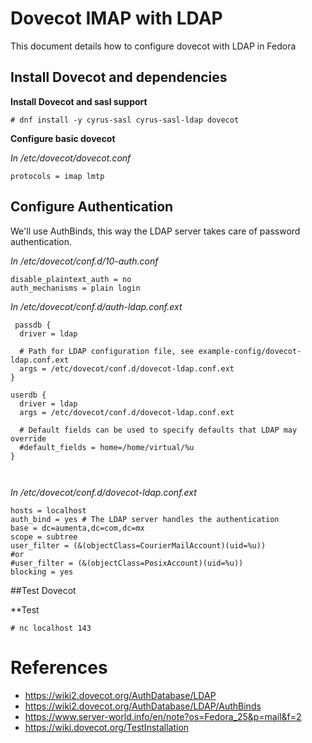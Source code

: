 # Dovecot IMAP with LDAP

This document details how to configure dovecot with LDAP in Fedora

## Install Dovecot and dependencies

**Install Dovecot and sasl support**

```
# dnf install -y cyrus-sasl cyrus-sasl-ldap dovecot
```

**Configure basic dovecot**

*In /etc/dovecot/dovecot.conf* 
```
protocols = imap lmtp
```


## Configure Authentication

We'll use AuthBinds, this way the LDAP server takes care of password authentication.


*In /etc/dovecot/conf.d/10-auth.conf* 
```
disable_plaintext_auth = no
auth_mechanisms = plain login

```

*In /etc/dovecot/conf.d/auth-ldap.conf.ext*
```
 passdb {
  driver = ldap

  # Path for LDAP configuration file, see example-config/dovecot-ldap.conf.ext
  args = /etc/dovecot/conf.d/dovecot-ldap.conf.ext
}

userdb {
  driver = ldap
  args = /etc/dovecot/conf.d/dovecot-ldap.conf.ext

  # Default fields can be used to specify defaults that LDAP may override
  #default_fields = home=/home/virtual/%u
}

 
```

*In /etc/dovecot/conf.d/dovecot-ldap.conf.ext*

```
hosts = localhost
auth_bind = yes # The LDAP server handles the authentication
base = dc=aumenta,dc=com,dc=mx
scope = subtree
user_filter = (&(objectClass=CourierMailAccount)(uid=%u)) 
#or
#user_filter = (&(objectClass=PosixAccount)(uid=%u))
blocking = yes
```

##Test Dovecot

**Test
```
# nc localhost 143

```




# References

* https://wiki2.dovecot.org/AuthDatabase/LDAP
* https://wiki2.dovecot.org/AuthDatabase/LDAP/AuthBinds
* https://www.server-world.info/en/note?os=Fedora_25&p=mail&f=2
* https://wiki.dovecot.org/TestInstallation

